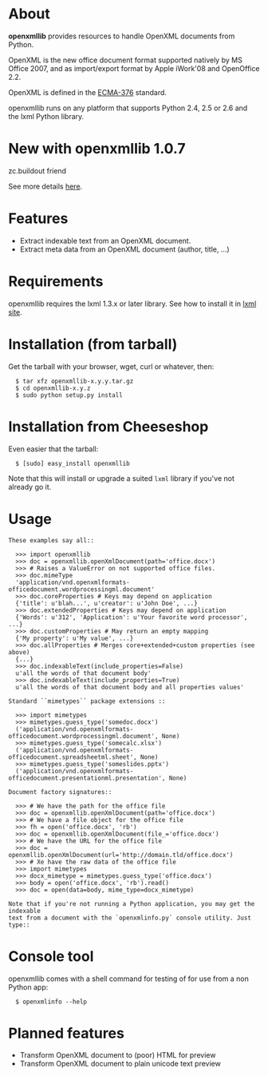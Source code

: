# About #

**openxmllib** provides resources to handle OpenXML documents from Python.

OpenXML is the new office document format supported natively by MS Office 2007, and as import/export format by Apple iWork'08 and OpenOffice 2.2.

OpenXML is defined in the [ECMA-376](http://www.ecma-international.org/publications/standards/Ecma-376.htm) standard.

openxmllib runs on any platform that supports Python 2.4, 2.5 or 2.6 and the lxml Python library.



# New with openxmllib 1.0.7 #

zc.buildout friend

See more details [here](http://code.google.com/p/openxmllib/source/browse/tags/1.0.7/HISTORY).

# Features #

  * Extract indexable text from an OpenXML document.
  * Extract meta data from an OpenXML document (author, title, ...)

# Requirements #

openxmllib requires the lxml 1.3.x or later library. See how to install it in [lxml site](http://codespeak.net/lxml/).

# Installation (from tarball) #

Get the tarball with your browser, wget, curl or whatever, then:

```
  $ tar xfz openxmllib-x.y.y.tar.gz
  $ cd openxmllib-x.y.z
  $ sudo python setup.py install
```

# Installation from Cheeseshop #

Even easier that the tarball:

```
  $ [sudo] easy_install openxmllib
```

Note that this will install or upgrade a suited `lxml` library if you've not already go it.

# Usage #

```
These examples say all::

  >>> import openxmllib
  >>> doc = openxmllib.openXmlDocument(path='office.docx')
  >>> # Raises a ValueError on not supported office files.
  >>> doc.mimeType
  'application/vnd.openxmlformats-officedocument.wordprocessingml.document'
  >>> doc.coreProperties # Keys may depend on application
  {'title': u'blah...', u'creator': u'John Doe', ...}
  >>> doc.extendedProperties # Keys may depend on application
  {'Words': u'312', 'Application': u'Your favorite word processor', ...}
  >>> doc.customProperties # May return an empty mapping
  {'My property': u'My value', ...}
  >>> doc.allProperties # Merges core+extended+custom properties (see above)
  {...}
  >>> doc.indexableText(include_properties=False)
  u'all the words of that document body'
  >>> doc.indexableText(include_properties=True)
  u'all the words of that document body and all properties values'

Standard ``mimetypes`` package extensions ::

  >>> import mimetypes
  >>> mimetypes.guess_type('somedoc.docx')
  ('application/vnd.openxmlformats-officedocument.wordprocessingml.document', None)
  >>> mimetypes.guess_type('somecalc.xlsx')
  ('application/vnd.openxmlformats-officedocument.spreadsheetml.sheet', None)
  >>> mimetypes.guess_type('someslides.pptx')
  ('application/vnd.openxmlformats-officedocument.presentationml.presentation', None)

Document factory signatures::

  >>> # We have the path for the office file
  >>> doc = openxmllib.openXmlDocument(path='office.docx')
  >>> # We have a file object for the office file
  >>> fh = open('office.docx', 'rb')
  >>> doc = openxmllib.openXmlDocument(file_='office.docx')
  >>> # We have the URL for the office file
  >>> doc = openxmllib.openXmlDocument(url='http://domain.tld/office.docx')
  >>> # Xe have the raw data of the office file
  >>> import mimetypes
  >>> docx_mimetype = mimetypes.guess_type('office.docx')
  >>> body = open('office.docx', 'rb').read()
  >>> doc = open(data=body, mime_type=docx_mimetype)

Note that if you're not running a Python application, you may get the indexable
text from a document with the `openxmlinfo.py` console utility. Just type::

```

# Console tool #

openxmllib comes with a shell command for testing of for use from a non Python app:

```
  $ openxmlinfo --help
```

# Planned features #

  * Transform OpenXML document to (poor) HTML for preview
  * Transform OpenXML document to plain unicode text preview
